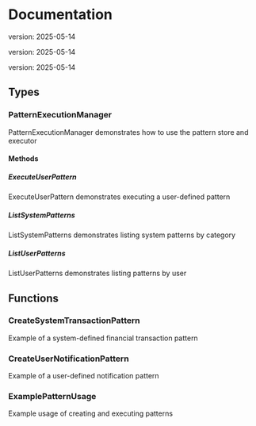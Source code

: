 # Documentation

version: 2025-05-14

version: 2025-05-14

version: 2025-05-14


## Types

### PatternExecutionManager

PatternExecutionManager demonstrates how to use the pattern store and executor

#### Methods

##### ExecuteUserPattern

ExecuteUserPattern demonstrates executing a user-defined pattern

##### ListSystemPatterns

ListSystemPatterns demonstrates listing system patterns by category

##### ListUserPatterns

ListUserPatterns demonstrates listing patterns by user

## Functions

### CreateSystemTransactionPattern

Example of a system-defined financial transaction pattern

### CreateUserNotificationPattern

Example of a user-defined notification pattern

### ExamplePatternUsage

Example usage of creating and executing patterns
